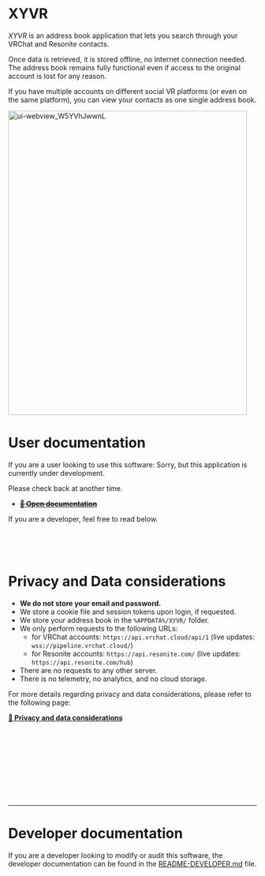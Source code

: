 ﻿XYVR
====

*XYVR* is an address book application that lets you search through your VRChat and Resonite contacts.

Once data is retrieved, it is stored offline, no Internet connection needed.
The address book remains fully functional even if access to the original account is lost for any reason.

If you have multiple accounts on different social VR platforms (or even on the same platform), you can
view your contacts as one single address book.

<img width="484" height="617" alt="ui-webview_W5YVhJwwnL" src="https://github.com/user-attachments/assets/d64cfad9-bdc5-4319-b05f-88204e36c5eb" />

# User documentation

If you are a user looking to use this software: Sorry, but this application is currently under development.

Please check back at another time.

- ~~**[📘 Open documentation](https://docs.hai-vr.dev/docs/products/xyvr)**~~

If you are a developer, feel free to read below.

&nbsp;

&nbsp;

# Privacy and Data considerations

- **We do not store your email and password.**
- We store a cookie file and session tokens upon login, if requested.
- We store your address book in the `%APPDATA%/XYVR/` folder.
- We only perform requests to the following URLs:
  - for VRChat accounts: `https://api.vrchat.cloud/api/1` (live updates: `wss://pipeline.vrchat.cloud/`)
  - for Resonite accounts: `https://api.resonite.com/` (live updates: `https://api.resonite.com/hub`)
- There are no requests to any other server.
- There is no telemetry, no analytics, and no cloud storage.

For more details regarding privacy and data considerations, please refer to the following page:

**[📘 Privacy and data considerations](https://docs.hai-vr.dev/docs/products/xyvr/privacy)**


&nbsp;

&nbsp;

&nbsp;

&nbsp;

&nbsp;

-----

# Developer documentation

If you are a developer looking to modify or audit this software, the developer documentation can be found
in the [README-DEVELOPER.md](README-DEVELOPER.md) file.
